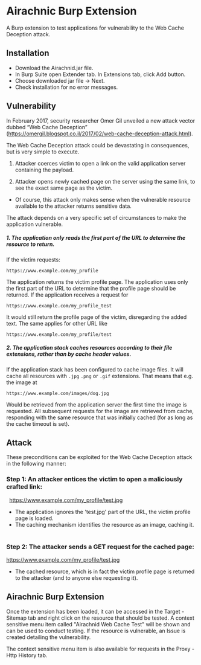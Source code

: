 # Airachnic Burp Extension
A Burp extension to test applications for vulnerability to the Web Cache Deception attack.


## Installation
* Download the Airachnid.jar file.
* In Burp Suite open Extender tab. In Extensions tab, click Add button.
* Choose downloaded jar file -> Next.
* Check installation for no error messages.

## Vulnerability
In February 2017, security researcher Omer Gil unveiled a new attack vector dubbed “Web Cache Deception” (https://omergil.blogspot.co.il/2017/02/web-cache-deception-attack.html).

The Web Cache Deception attack could be devastating in consequences, but is very simple to execute.

1. Attacker coerces victim to open a link on the valid application server containing the payload.

2. Attacker opens newly cached page on the server using the same link, to see the exact same page as the victim.

* Of course, this attack only makes sense when the vulnerable resource available to the attacker returns sensitive data.

The attack depends on a very specific set of circumstances to make the application vulnerable.

##### 1. The application only reads the first part of the URL to determine the resource to return.  

If the victim requests:  

```
https://www.example.com/my_profile
```

The application returns the victim profile page. The application uses only the first part of the URL to determine that the profile page should be returned. If the application receives a request for

```
https://www.example.com/my_profile_test
```

It would still return the profile page of the victim, disregarding the added text. The same applies for other URL like

```
https://www.example.com/my_profile/test
```

##### 2. The application stack caches resources according to their file extensions, rather than by cache header values.

If the application stack has been configured to cache image files. It will cache all resources with `.jpg` `.png` or `.gif` extensions. That means that e.g. the image at  

```
https://www.example.com/images/dog.jpg
```

Would be retrieved from the application server the first time the image is requested. All subsequent requests for the image are retrieved from cache, responding with the same resource that was initially cached (for as long as the cache timeout is set).

## Attack
These preconditions can be exploited for the Web Cache Deception attack in the following manner:
 
### Step 1: An attacker entices the victim to open a maliciously crafted link:
  https://www.example.com/my_profile/test.jpg
 
* The application ignores the 'test.jpg' part of the URL, the victim profile page is loaded.
* The caching mechanism identifies the resource as an image, caching it.
 
### Step 2: The attacker sends a GET request for the cached page:
  https://www.example.com/my_profile/test.jpg
 
* The cached resource, which is in fact the victim profile page is returned to the attacker (and to anyone else requesting it).

## Airachnic Burp Extension
Once the extension has been loaded, it can be accessed in the Target - Sitemap tab and right click on the resource that should be tested. A context sensitive menu item called "Airachnid Web Cache Test" will be shown and can be used to conduct testing. If the resource is vulnerable, an Issue is created detailing the vulnerability.

The context sensitive menu item is also available for requests in the Proxy - Http History tab.
